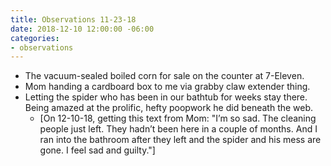 ```yaml
---
title: Observations 11-23-18
date: 2018-12-10 12:00:00 -06:00
categories:
- observations
---
```


- The vacuum-sealed boiled corn for sale on the counter at 7-Eleven.
- Mom handing a cardboard box to me via grabby claw extender thing.
- Letting the spider who has been in our bathtub for weeks stay there. Being amazed at the prolific, hefty poopwork he did beneath the web.
	- [On 12-10-18, getting this text from Mom: "I’m so sad. The cleaning people just left. They hadn’t been here in a couple of months. And I ran into the bathroom after they left and the spider and his mess are gone. I feel sad and guilty."]